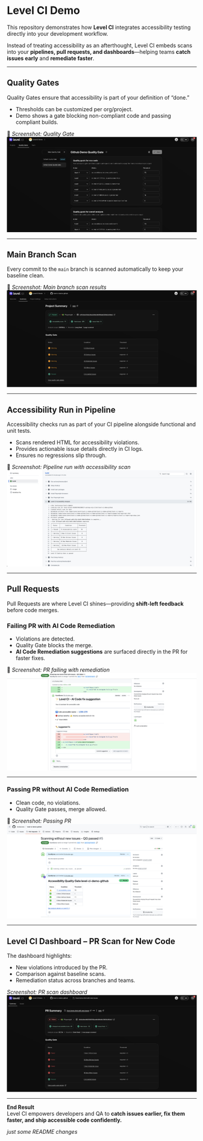 # Level CI Demo

This repository demonstrates how **Level CI** integrates accessibility testing directly into your development workflow.  

Instead of treating accessibility as an afterthought, Level CI embeds scans into your **pipelines, pull requests, and dashboards**—helping teams **catch issues early** and **remediate faster**.

---

## Quality Gates
Quality Gates ensure that accessibility is part of your definition of “done.”  

- Thresholds can be customized per org/project.  
- Demo shows a gate blocking non-compliant code and passing compliant builds.  

📸 *Screenshot: Quality Gate*  
![Quality Gate Screenshot](./screenshots/quality-gate.png)

---

## Main Branch Scan
Every commit to the `main` branch is scanned automatically to keep your baseline clean.  

📸 *Screenshot: Main branch scan results*  
![Main Branch Scan](./screenshots/main-branch-scan.png)

---

## Accessibility Run in Pipeline
Accessibility checks run as part of your CI pipeline alongside functional and unit tests.  

- Scans rendered HTML for accessibility violations.  
- Provides actionable issue details directly in CI logs.  
- Ensures no regressions slip through.  

📸 *Screenshot: Pipeline run with accessibility scan*  
![Pipeline Run](./screenshots/pipeline-run.png)

---

## Pull Requests

Pull Requests are where Level CI shines—providing **shift-left feedback** before code merges.  

### Failing PR with AI Code Remediation
- Violations are detected.  
- Quality Gate blocks the merge.  
- **AI Code Remediation suggestions** are surfaced directly in the PR for faster fixes.  

📸 *Screenshot: PR failing with remediation*  
![Failing PR with AI Remediation](./screenshots/pr-fail-ai-remediation.png)

---

### Passing PR without AI Code Remediation
- Clean code, no violations.  
- Quality Gate passes, merge allowed.  

📸 *Screenshot: Passing PR*  
![Passing PR](./screenshots/pr-pass.png)

---

## Level CI Dashboard – PR Scan for New Code
The dashboard highlights:  
- New violations introduced by the PR.  
- Comparison against baseline scans.  
- Remediation status across branches and teams.  

*Screenshot: PR scan dashboard*  
![PR Scan Dashboard](./screenshots/pr-scan-dashboard.png)

---

**End Result**  
Level CI empowers developers and QA to **catch issues earlier, fix them faster, and ship accessible code confidently.**

*just some README changes*
